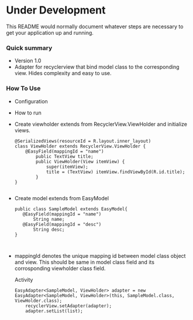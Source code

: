 # Under Development

This README would normally document whatever steps are necessary to get your application up and running.

### Quick summary
* Version 1.0
* Adapter for recyclerview that bind model class to the corresponding view. Hides complexity and easy to use.


### How To Use


* Configuration
	

* How to run 
* Create viewholder extends from RecyclerView.ViewHolder and initialize views.
	```	
	@SerializedViews(resourceId = R.layout.inner_layout)
	class ViewHolder extends RecyclerView.ViewHolder {
		@EasyField(mappingId = "name")
        	public TextView title;
	    	public ViewHolder(View itemView) {
		        super(itemView);
        		title = (TextView) itemView.findViewById(R.id.title);
    		}
	}


* Create model extends from EasyModel
		
	```
	public class SampleModel extends EasyModel{
	   @EasyField(mappingId = "name")
    	   String name;
	   @EasyField(mappingId = "desc")
           String desc;
	}
	
		
* mappingId denotes the unique mapping id between model class object and view. This should be same in model class  field and its corrosponding viewholder class field.

	Activity
	```
	EasyAdapter<SampleModel, ViewHolder> adapter = new EasyAdapter<SampleModel, ViewHolder>(this, SampleModel.class, ViewHolder.class);
        recyclerView.setAdapter(adapter);
        adapter.setList(list);



